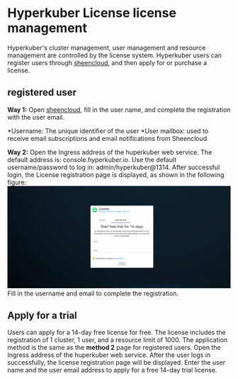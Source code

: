 # Hyperkuber License license management

Hyperkuber's cluster management, user management and resource management are controlled by the license system. Hyperkuber users can register users through [sheencloud](https://account.sheencloud.com/sessions/signin), and then apply for or purchase a license.

## registered user
**Way 1:**
Open [sheencloud](https://account.sheencloud.com/sessions/signin), fill in the user name, and complete the registration with the user email.

*Username: The unique identifier of the user
*User mailbox: used to receive email subscriptions and email notifications from Sheencloud

**Way 2:**
Open the Ingress address of the huperkuber web service. The default address is: console.hyperkuber.io. Use the default username/password to log in: admin/hyperkuber@1314. After successful login, the License registration page is displayed, as shown in the following figure:
![Minion](../../../assets/images/license/trial-en.jpg)
Fill in the username and email to complete the registration.

## Apply for a trial
Users can apply for a 14-day free license for free. The license includes the registration of 1 cluster, 1 user, and a resource limit of 1000.
The application method is the same as the **method 2** page for registered users. Open the Ingress address of the huperkuber web service. After the user logs in successfully, the license registration page will be displayed. Enter the user name and the user email address to apply for a free 14-day trial license.